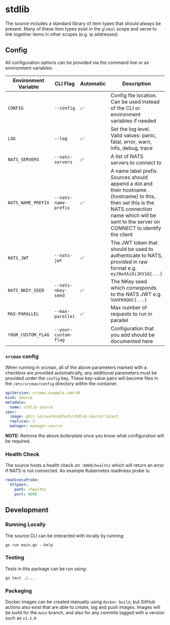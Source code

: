 # stdlib

The source includes a standard library of item types that should always be present. Many of these item types exist in the `global` scope and serve to link together items in other scopes (e.g. ip addresses)

## Config

All configuration options can be provided via the command line or as environment variables:

| Environment Variable | CLI Flag | Automatic | Description |
|----------------------|----------|-----------|-------------|
| `CONFIG`| `--config` | ✅ | Config file location. Can be used instead of the CLI or environment variables if needed |
| `LOG`| `--log` | ✅ | Set the log level. Valid values: panic, fatal, error, warn, info, debug, trace |
| `NATS_SERVERS`| `--nats-servers` | ✅ | A list of NATS servers to connect to |
| `NATS_NAME_PREFIX`| `--nats-name-prefix` | ✅ | A name label prefix. Sources should append a dot and their hostname .{hostname} to this, then set this is the NATS connection name which will be sent to the server on CONNECT to identify the client |
| `NATS_JWT` | `--nats-jwt` | ✅ | The JWT token that should be used to authenticate to NATS, provided in raw format e.g. `eyJ0eXAiOiJKV1Q{...}` |
| `NATS_NKEY_SEED` | `--nats-nkey-seed` | ✅ | The NKey seed which corresponds to the NATS JWT e.g. `SUAFK6QUC{...}` |
| `MAX-PARALLEL`| `--max-parallel` | ✅ | Max number of requests to run in parallel |
| `YOUR_CUSTOM_FLAG`| `--your-custom-flag` |   | Configuration that you add should be documented here |

### `srcman` config

When running in srcman, all of the above parameters marked with a checkbox are provided automatically, any additional parameters must be provided under the `config` key. These key-value pairs will become files in the `/etc/srcman/config` directory within the container.

```yaml
apiVersion: srcman.example.com/v0
kind: Source
metadata:
  name: stdlib-source
spec:
  image: ghcr.io/overmindtech/stdlib-source:latest
  replicas: 2
  manager: manager-source
```

**NOTE:** Remove the above boilerplate once you know what configuration will be required.

### Health Check

The source hosts a health check on `:8080/healthz` which will return an error if NATS is not connected. An example Kubernetes readiness probe is:

```yaml
readinessProbe:
  httpGet:
    path: /healthz
    port: 8080
```

## Development

### Running Locally

The source CLI can be interacted with locally by running:

```shell
go run main.go --help
```

### Testing

Tests in this package can be run using:

```shell
go test ./...
```

### Packaging

Docker images can be created manually using `docker build`, but GitHub actions also exist that are able to create, tag and push images. Images will be build for the `main` branch, and also for any commits tagged with a version such as `v1.2.0`
